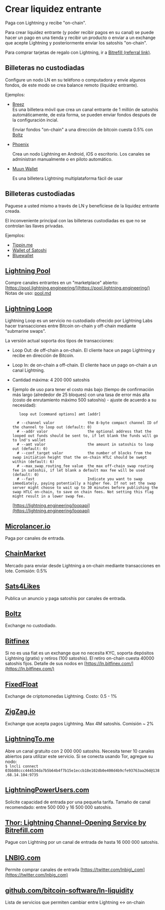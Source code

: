 # Crear liquidez entrante

Paga con Lightning y recibe "on-chain".

Para crear liquidez entrante \(y poder recibir pagos en su canal\) se puede hacer un pago en una tienda y recibir un producto o enviar a un exchange que acepte Lightning y posteriormente enviar los satoshis "on-chain".

Para comprar tarjetas de regalo con Lightning, ir a [Bitrefill \(referral link\)](https://www.bitrefill.com/buy/?code=XapbJJd8).

## Billeteras no custodiadas

Configure un nodo LN en su teléfono o computadora y envíe algunos fondos, de este modo se crea balance remoto (liquidez entrante).

Ejemplos:

* [Breez](https://breez.technology/)  
  Es una billetera móvil que crea un canal entrante de 1 millón de satoshis automáticamente, de esta forma, se pueden enviar fondos después de la configuración incial.

  Enviar fondos "on-chain" a una dirección de bitcoin cuesta 0.5% con [Boltz](https://boltz.exchange/)

* [Phoenix](https://phoenix.acinq.co/)   

  Crea un nodo Lightning en Android, iOS o escritorio. Los canales se administran manualmente o en piloto automático.

* [Muun Wallet](https://muun.com/)  

  Es una billetera Lightning multiplataforma fácil de usar

## Billeteras custodiadas

Paguese a usted mismo a través de LN y benefíciese de la liquidez entrante creada.

El inconveniente principal con las billeteras custodiadas es que no se controlan las llaves privadas.

Ejemplos:

* [Tippin.me](https://tippin.me/)
* [Wallet of Satoshi](https://www.walletofsatoshi.com/)
* [Bluewallet](https://bluewallet.io/)

## [Lightning Pool](https://pool.lightning.engineering/)

Compre canales entrantes en un "marketplace" abierto: [https://pool.lightning.engineering/](https://pool.lightning.engineering/) Notas de uso: [pool.md](pool.md)

## [Lightning Loop](https://github.com/lightninglabs/loop)

Lightning Loop es un servicio no custodiado ofrecido por Lightning Labs hacer transacciones entre Bitcoin on-chain y off-chain mediante "submarine swaps".

La versión actual soporta dos tipos de transacciones:

* Loop Out: de off-chain a on-chain. El cliente hace un pago Lightning y recibe en dirección de Bitcoin.
* Loop In: de on-chain a off-chain. El cliente hace un pago on-chain a un canal Lightning.
* Cantidad máxima: 4 200 000 satoshis
* Ejemplo de uso para tener el costo más bajo \(tiempo de confirmación más largo \(alrededor de 25 bloques\) con una tasa de error más alta \(costo de enrutamiento máximo 500 satoshis\) - ajuste de acuerdo a su necesidad\):

  ```text
     loop out [command options] amt [addr]

    # --channel valor               the 8-byte compact channel ID of the channel to loop out (default: 0)
    # --addr valor                  the optional address that the looped out funds should be sent to, if let blank the funds will go to lnd's wallet
    # --amt valor                   the amount in satoshis to loop out (default: 0)
    # --conf_target valor           the number of blocks from the swap initiation height that the on-chain HTLC should be swept within (default: 6)
    # --max_swap_routing_fee value  the max off-chain swap routing fee in satoshis, if let blank a default max fee will be used (default: 0)
    # --fast                        Indicate you want to swap immediately, paying potentially a higher fee. If not set the swap server might choose to wait up to 30 minutes before publishing the swap HTLC on-chain, to save on chain fees. Not setting this flag might result in a lower swap fee.
  ```

  [https://lightning.engineering/loopapi](https://lightning.engineering/loopapi)


## [Microlancer.io](https://microlancer.io/services/?tag=%23lightning-network)

Paga por canales de entrada.

## [ChainMarket](https://chainmarket.etleneum.com/)

Mercado para enviar desde Lightning a on-chain mediante transacciones en lote. Comisión: 0.5%

## [Sats4Likes](https://kriptode.com/satsforlikes/index.html)

Publica un anuncio y paga satoshis por canales de entrada.

## [Boltz](https://boltz.exchange/)

Exchange no custodiado.

## [Bitfinex](https://bitfinex.com)

Si no es usa fiat es un exchange que no necesita KYC, soporta depósitos Lightning \(gratis\) y retiros \(100 satoshis\). El retiro on-chain cuesta 40000 satoshis fijos. Detalle de sus nodos en [https://ln.bitfinex.com/](https://ln.bitfinex.com/)

## [FixedFloat](https://fixedfloat.com/)

Exchange de criptomonedas Lightning. Costo: 0.5 - 1%

## [ZigZag.io](https://zigzag.io/)

Exchange que acepta pagos Lightning. Max 4M satoshis. Comisión ~ 2%

## [LightningTo.me](https://lightningto.me/)

Abre un canal gratuito con 2 000 000 satoshis. Necesita tener 10 canales abiertos para utilizar este servicio.
Si se conecta usando Tor, agregue su nodo:  
`$ lncli connect 03bb88ccc444534da7b5b64b4f7b15e1eccb18e102db0e400d4b9cfe93763aa26d@138.68.14.104:9735`

## [LightningPowerUsers.com](https://lightningpowerusers.com/home/)

Solicite capacidad de entrada por una pequeña tarifa. Tamaño de canal recomendado: entre 500 000 y 16 500 000 satoshis.

## [Thor: Lightning Channel-Opening Service by Bitrefill.com](https://www.bitrefill.com/thor-lightning-network-channels/?hl=en)

Pague con Lightning por un canal de entrada de hasta 16 000 000 satoshis.

## [LNBIG.com](https://lnbig.com/#/open-channel)

Permite comprar canales de entrada [https://twitter.com/lnbig\_com](https://twitter.com/lnbig_com)

## [github.com/bitcoin-software/ln-liquidity](https://github.com/bitcoin-software/ln-liquidity)

Lista de servicios que permiten cambiar entre Lightning &lt;-&gt; on-chain
